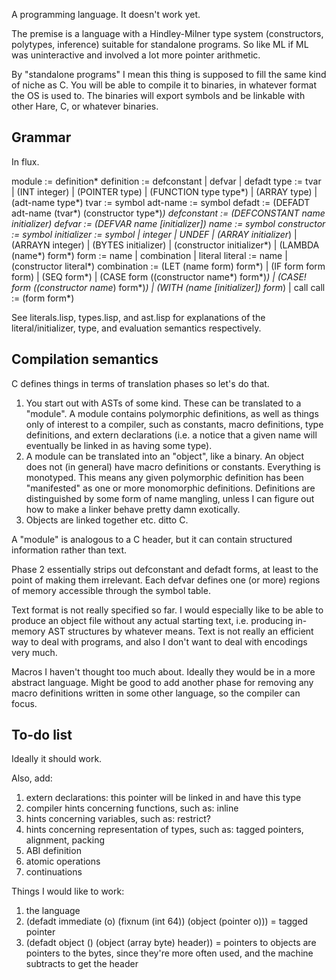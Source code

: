 A programming language. It doesn't work yet.

The premise is a language with a Hindley-Milner type system (constructors, polytypes, inference) suitable for standalone programs. So like ML if ML was uninteractive and involved a lot more pointer arithmetic.

By "standalone programs" I mean this thing is supposed to fill the same kind of niche as C. You will be able to compile it to binaries, in whatever format the OS is used to. The binaries will export symbols and be linkable with other Hare, C, or whatever binaries.

Grammar
-------

In flux.

module := definition*
definition := defconstant | defvar | defadt
type := tvar | (INT integer) | (POINTER type) | (FUNCTION type type*) | (ARRAY type) |
        (adt-name type*)
tvar := symbol
adt-name := symbol
defadt := (DEFADT adt-name (tvar*) (constructor type*)*)
defconstant := (DEFCONSTANT name initializer)
defvar := (DEFVAR name [initializer])
name := symbol
constructor := symbol
initializer := symbol | integer | UNDEF | (ARRAY initializer*) |
               (ARRAYN integer) | (BYTES initializer) | (constructor initializer*) |
               (LAMBDA (name*) form*)
form := name | combination | literal
literal := name | (constructor literal*)
combination := (LET (name form) form*) | (IF form form form) | (SEQ form*) |
               (CASE form ((constructor name*) form*)*) |
               (CASE! form ((constructor name*) form*)*) |
               (WITH (name [initializer]) form*) |
               call
call := (form form*)

See literals.lisp, types.lisp, and ast.lisp for explanations of the literal/initializer, type, and evaluation semantics respectively.

Compilation semantics
---------------------

C defines things in terms of translation phases so let's do that.

1. You start out with ASTs of some kind. These can be translated to a "module". A module contains polymorphic definitions, as well as things only of interest to a compiler, such as constants, macro definitions, type definitions, and extern declarations (i.e. a notice that a given name will eventually be linked in as having some type).
2. A module can be translated into an "object", like a binary. An object does not (in general) have macro definitions or constants. Everything is monotyped. This means any given polymorphic definition has been "manifested" as one or more monomorphic definitions. Definitions are distinguished by some form of name mangling, unless I can figure out how to make a linker behave pretty damn exotically.
3. Objects are linked together etc. ditto C.

A "module" is analogous to a C header, but it can contain structured information rather than text.

Phase 2 essentially strips out defconstant and defadt forms, at least to the point of making them irrelevant. Each defvar defines one (or more) regions of memory accessible through the symbol table.

Text format is not really specified so far. I would especially like to be able to produce an object file without any actual starting text, i.e. producing in-memory AST structures by whatever means. Text is not really an efficient way to deal with programs, and also I don't want to deal with encodings very much.

Macros I haven't thought too much about. Ideally they would be in a more abstract language. Might be good to add another phase for removing any macro definitions written in some other language, so the compiler can focus.

To-do list
----------

Ideally it should work.

Also, add:

1. extern declarations: this pointer will be linked in and have this type
2. compiler hints concerning functions, such as: inline
3. hints concerning variables, such as: restrict?
3. hints concerning representation of types, such as: tagged pointers, alignment, packing
4. ABI definition
5. atomic operations
6. continuations

Things I would like to work:

1. the language
2. (defadt immediate (o) (fixnum (int 64)) (object (pointer o))) = tagged pointer
3. (defadt object () (object (array byte) header)) = pointers to objects are pointers to the bytes, since they're more often used, and the machine subtracts to get the header
